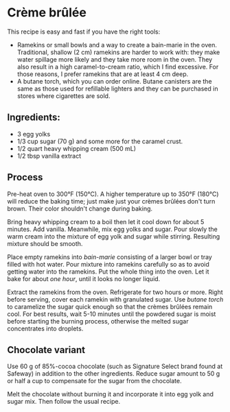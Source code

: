 Crème brûlée
==

This recipe is easy and fast if you have the right tools:

* Ramekins or small bowls and a way to create a bain-marie in the
  oven. Traditional, shallow (2 cm) ramekins are harder to work with: they
  make water spillage more likely and they take more room in the
  oven. They also result in a high caramel-to-cream ratio, which I
  find excessive. For those reasons, I prefer ramekins that are at
  least 4 cm deep.
* A butane torch, which you can order online. Butane canisters are the
  same as those used for refillable lighters and they can be purchased
  in stores where cigarettes are sold.

Ingredients:
--

* 3 egg yolks
* 1/3 cup sugar (70 g) and some more for the caramel crust.
* 1/2 quart heavy whipping cream (500 mL)
* 1/2 tbsp vanilla extract

Process
--

Pre-heat oven to 300°F (150°C). A higher temperature up to 350°F
(180°C) will reduce the baking time; just make just your crèmes
brûlées don't turn brown. Their color shouldn't change during baking.

Bring heavy whipping cream to a boil then let it cool
down for about 5 minutes. Add vanilla. Meanwhile, mix egg yolks and
sugar. Pour slowly the warm cream into the mixture of egg yolk and
sugar while stirring. Resulting mixture should be smooth.

Place empty ramekins into *bain-marie* consisting of a larger bowl or
tray filled with hot water. Pour mixture into ramekins
carefully so as to avoid getting water into the ramekins. Put the
whole thing into the oven. Let it bake for about *one hour*, until it
looks no longer liquid.

Extract the ramekins from the oven. Refrigerate for two hours or
more. Right before serving, cover each ramekin with granulated sugar. Use
*butane torch* to caramelize the sugar quick enough so that the crèmes
brûlées remain cool. For best results, wait 5-10 minutes until the
powdered sugar is moist before starting the burning process, otherwise
the melted sugar concentrates into droplets.

Chocolate variant
--

Use 60 g of 85%-cocoa chocolate (such as Signature Select brand found
at Safeway) in addition to the other ingredients. Reduce sugar amount
to 50 g or half a cup to compensate for the sugar from the chocolate.

Melt the chocolate without burning it and incorporate it into egg yolk
and sugar mix. Then follow the usual recipe.
